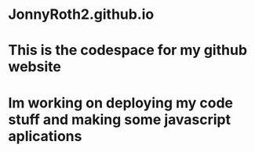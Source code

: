 # JonnyRoth2.github.io
# This is the codespace for my github website
# Im working on deploying my code stuff and making some javascript aplications
